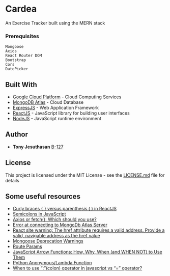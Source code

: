 # Cardea
An Exercise Tracker built using the MERN stack

### Prerequisites

```
Mongoose
Axios
React Router DOM
Bootstrap
Cors
DatePicker
```


## Built With

* [Google Cloud Platform](https://cloud.google.com/) - Cloud Computing Services
* [MongoDB Atlas](https://www.mongodb.com/cloud/atlas) - Cloud Database
* [ExpressJS](https://expressjs.com/) - Web Application Framework
* [ReactJS](https://reactjs.org/) - JavaScript library for building user interfaces
* [NodeJS](https://nodejs.org/en/) - JavaScript runtime environment

## Author

* **Tony Jesuthasan** [B-127](https://github.com/B-127)

## License

This project is licensed under the MIT License - see the [LICENSE.md](https://github.com/B-127/Cardea/blob/master/LICENSE) file for details

## Some useful resources

* [Curly braces { } versus parenthesis ( ) in ReactJS](https://medium.com/@leannezhang/curly-braces-versus-parenthesis-in-reactjs-4d3ffd33128f)
* [Semicolons in JavaScript](https://flaviocopes.com/javascript-automatic-semicolon-insertion/)
* [Axios or fetch(): Which should you use?](https://blog.logrocket.com/axios-or-fetch-api/)
* [Error at connecting to MongoDb Atlas Server](https://stackoverflow.com/questions/49894913/error-at-connecting-to-mongodb-atlas-server)
* [React site warning: The href attribute requires a valid address. Provide a valid, navigable address as the href value](https://stackoverflow.com/questions/52801051/react-site-warning-the-href-attribute-requires-a-valid-address-provide-a-valid)
* [Mongoose Deprecation Warnings](https://mongoosejs.com/docs/deprecations.html)
* [Route Params](https://scotch.io/courses/using-react-router-4/route-params)
* [JavaScript Arrow Functions: How, Why, When (and WHEN NOT) to Use Them](https://zendev.com/2018/10/01/javascript-arrow-functions-how-why-when.html)
* [Python Anonymous/Lambda Function](https://www.programiz.com/python-programming/anonymous-function)
* [When to use “:”(colon) operator in javascript vs “=” operator?](https://stackoverflow.com/questions/44092238/when-to-use-colon-operator-in-javascript-vs-operator)
